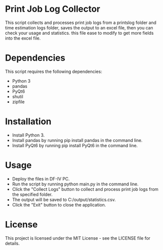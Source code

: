 # Print Job Log Collector
This script collects and processes print job logs from a printslog folder and time estimation logs folder, saves the output to an excel file, then you can check your usage and statistics. this file ease to modify to get more fields into the excel file.

# Dependencies
This script requires the following dependencies:

- Python 3
- pandas
- PyQt6
- shutil
- zipfile
# Installation
- Install Python 3.
- Install pandas by running pip install pandas in the command line.
- Install PyQt6 by running pip install PyQt6 in the command line.
# Usage
- Deploy the files in DF-IV PC.
- Run the script by running python main.py in the command line.
- Click the "Collect Logs" button to collect and process print job logs from the specified folder.
- The output will be saved to C:/output/statistics.csv.
- Click the "Exit" button to close the application.
# License
This project is licensed under the MIT License - see the LICENSE file for details.
